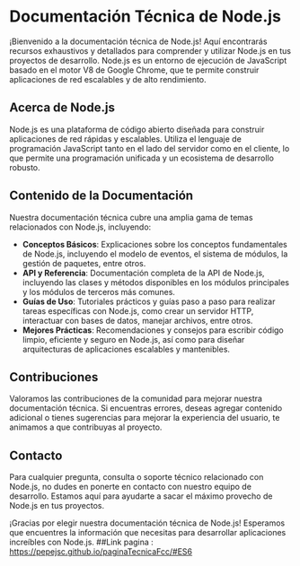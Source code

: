 # Documentación Técnica de Node.js

¡Bienvenido a la documentación técnica de Node.js! Aquí encontrarás recursos exhaustivos y detallados para comprender y utilizar Node.js en tus proyectos de desarrollo. Node.js es un entorno de ejecución de JavaScript basado en el motor V8 de Google Chrome, que te permite construir aplicaciones de red escalables y de alto rendimiento.

## Acerca de Node.js

Node.js es una plataforma de código abierto diseñada para construir aplicaciones de red rápidas y escalables. Utiliza el lenguaje de programación JavaScript tanto en el lado del servidor como en el cliente, lo que permite una programación unificada y un ecosistema de desarrollo robusto.

## Contenido de la Documentación

Nuestra documentación técnica cubre una amplia gama de temas relacionados con Node.js, incluyendo:

- **Conceptos Básicos**: Explicaciones sobre los conceptos fundamentales de Node.js, incluyendo el modelo de eventos, el sistema de módulos, la gestión de paquetes, entre otros.
- **API y Referencia**: Documentación completa de la API de Node.js, incluyendo las clases y métodos disponibles en los módulos principales y los módulos de terceros más comunes.
- **Guías de Uso**: Tutoriales prácticos y guías paso a paso para realizar tareas específicas con Node.js, como crear un servidor HTTP, interactuar con bases de datos, manejar archivos, entre otros.
- **Mejores Prácticas**: Recomendaciones y consejos para escribir código limpio, eficiente y seguro en Node.js, así como para diseñar arquitecturas de aplicaciones escalables y mantenibles.

## Contribuciones

Valoramos las contribuciones de la comunidad para mejorar nuestra documentación técnica. Si encuentras errores, deseas agregar contenido adicional o tienes sugerencias para mejorar la experiencia del usuario, te animamos a que contribuyas al proyecto.

## Contacto

Para cualquier pregunta, consulta o soporte técnico relacionado con Node.js, no dudes en ponerte en contacto con nuestro equipo de desarrollo. Estamos aquí para ayudarte a sacar el máximo provecho de Node.js en tus proyectos.

¡Gracias por elegir nuestra documentación técnica de Node.js! Esperamos que encuentres la información que necesitas para desarrollar aplicaciones increíbles con Node.js.
##Link pagina : https://pepejsc.github.io/paginaTecnicaFcc/#ES6
